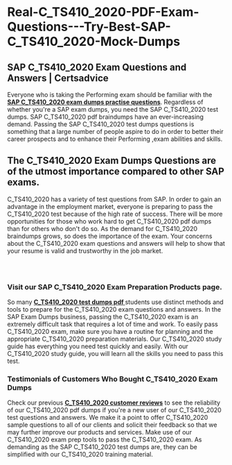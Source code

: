 # Real-C_TS410_2020-PDF-Exam-Questions---Try-Best-SAP-C_TS410_2020-Mock-Dumps
<h2><strong>SAP C_TS410_2020 Exam Questions and Answers | Certsadvice</strong></h2> <p>Everyone who is taking the Performing exam should be familiar with the <a href="http://www.certsadvice.com/sap/c_ts410_2020-practice-questions"><strong>SAP C_TS410_2020 exam dumps practise questions</strong></a>. Regardless of whether you&#39;re a SAP exam dumps, you need the SAP C_TS410_2020 test dumps. SAP C_TS410_2020 pdf braindumps have an ever-increasing demand. Passing the SAP C_TS410_2020 test dumps questions is something that a large number of people aspire to do in order to better their career prospects and to enhance their Performing ,exam abilities and skills.</p> <h2><strong>The C_TS410_2020 Exam Dumps Questions are of the utmost importance compared to other SAP exams.</strong></h2> <p>C_TS410_2020 has a variety of test questions from SAP. In order to gain an advantage in the employment market, everyone is preparing to pass the C_TS410_2020 test because of the high rate of success. There will be more opportunities for those who work hard to get C_TS410_2020 pdf dumps than for others who don&#39;t do so. As the demand for C_TS410_2020 braindumps grows, so does the importance of the exam. Your concerns about the C_TS410_2020 exam questions and answers will help to show that your resume is valid and trustworthy in the job market.</p> <p><a href="http://www.certsadvice.com/sap/c_ts410_2020-practice-questions" style="display: block; padding: 1em 0; text-align: center; "><img alt="" src="https://1.bp.blogspot.com/-RUOr8Wn-CRk/YUYAxC8kcHI/AAAAAAAAAnw/F7BbdI3tw8QDj5z8iX0vQAioQzKiUxduwCLcBGAsYHQ/s0/unnamed.jpg" /></a></p> <h3><strong>Visit our SAP C_TS410_2020 Exam Preparation Products page.</strong></h3> <p>So many <a href="http://www.certsadvice.com/sap/c_ts410_2020-practice-questions"><strong>C_TS410_2020 test dumps pdf </strong></a>students use distinct methods and tools to prepare for the C_TS410_2020 exam questions and answers. In the SAP Exam Dumps business, passing the C_TS410_2020 exam is an extremely difficult task that requires a lot of time and work. To easily pass C_TS410_2020 exam, make sure you have a routine for planning and the appropriate C_TS410_2020 preparation materials. Our C_TS410_2020 study guide has everything you need test quickly and easily. With our C_TS410_2020 study guide, you will learn all the skills you need to pass this test.</p> <h3><strong>Testimonials of Customers Who Bought C_TS410_2020 Exam Dumps</strong></h3> <p>Check our previous <a href="http://www.certsadvice.com/sap/c_ts410_2020-practice-questions"><strong>C_TS410_2020 customer reviews</strong></a> to see the reliability of our C_TS410_2020 pdf dumps if you&#39;re a new user of our C_TS410_2020 test questions and answers. We make it a point to offer C_TS410_2020 sample questions to all of our clients and solicit their feedback so that we may further improve our products and services. Make use of our C_TS410_2020 exam prep tools to pass the C_TS410_2020 exam. As demanding as the SAP C_TS410_2020 test dumps are, they can be simplified with our C_TS410_2020 training material.</p>
